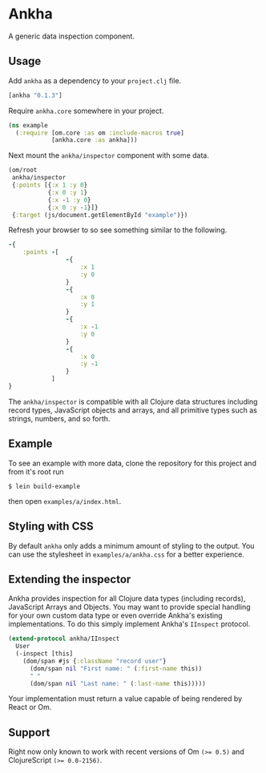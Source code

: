 # Ankha

A generic data inspection component.

## Usage

Add `ankha` as a dependency to your `project.clj` file.

```clojure
[ankha "0.1.3"]
```

Require `ankha.core` somewhere in your project.

```clojure
(ns example
  (:require [om.core :as om :include-macros true]
            [ankha.core :as ankha]))
```

Next mount the `ankha/inspector` component with some data.

```clojure
(om/root
 ankha/inspector
 {:points [{:x 1 :y 0}
		   {:x 0 :y 1}
		   {:x -1 :y 0}
	       {:x 0 :y -1}]}
 {:target (js/document.getElementById "example")})
```

Refresh your browser to so see something similar to the following.

```clojure
-{
	:points -[
				-{
					:x 1
					:y 0
				}
				-{
					:x 0
					:y 1
				}
				-{
					:x -1
					:y 0
				}
				-{
					:x 0
					:y -1
				}
			]
}
```

The `ankha/inspector` is compatible with all Clojure data structures
including record types, JavaScript objects and arrays, and all
primitive types such as strings, numbers, and so forth.

## Example

To see an example with more data, clone the repository for this
project and from it's root run

```
$ lein build-example
```

then open `examples/a/index.html`.

## Styling with CSS

By default `ankha` only adds a minimum amount of styling to the
output. You can use the stylesheet in `examples/a/ankha.css` for a
better experience.

## Extending the inspector

Ankha provides inspection for all Clojure data types (including
records), JavaScript Arrays and Objects. You may want to provide
special handling for your own custom data type or even override
Ankha's existing implementations. To do this simply implement Ankha's
`IInspect` protocol.

```clj
(extend-protocol ankha/IInspect
  User
  (-inspect [this]
    (dom/span #js {:className "record user"}
	  (dom/span nil "First name: " (:first-name this))
	  " "
	  (dom/span nil "Last name: " (:last-name this)))))
```

Your implementation must return a value capable of being rendered by
React or Om.

## Support

Right now only known to work with recent versions of Om `(>= 0.5)`
and ClojureScript `(>= 0.0-2156)`.
